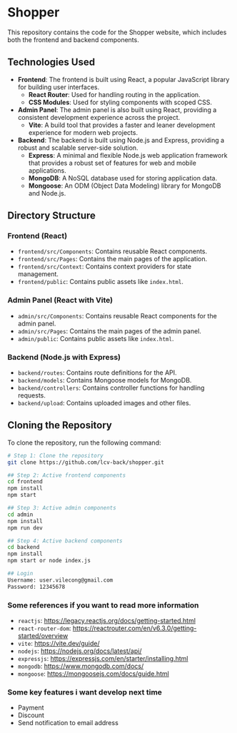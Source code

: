# Shopper

This repository contains the code for the Shopper website, which includes both the frontend and backend components.

## Technologies Used

- **Frontend**: The frontend is built using React, a popular JavaScript library for building user interfaces.
  - **React Router**: Used for handling routing in the application.
  - **CSS Modules**: Used for styling components with scoped CSS.
- **Admin Panel**: The admin panel is also built using React, providing a consistent development experience across the project.
  - **Vite**: A build tool that provides a faster and leaner development experience for modern web projects.
- **Backend**: The backend is built using Node.js and Express, providing a robust and scalable server-side solution.
  - **Express**: A minimal and flexible Node.js web application framework that provides a robust set of features for web and mobile applications.
  - **MongoDB**: A NoSQL database used for storing application data.
  - **Mongoose**: An ODM (Object Data Modeling) library for MongoDB and Node.js.

## Directory Structure

### Frontend (React)

- `frontend/src/Components`: Contains reusable React components.
- `frontend/src/Pages`: Contains the main pages of the application.
- `frontend/src/Context`: Contains context providers for state management.
- `frontend/public`: Contains public assets like `index.html`.

### Admin Panel (React with Vite)

- `admin/src/Components`: Contains reusable React components for the admin panel.
- `admin/src/Pages`: Contains the main pages of the admin panel.
- `admin/public`: Contains public assets like `index.html`.

### Backend (Node.js with Express)

- `backend/routes`: Contains route definitions for the API.
- `backend/models`: Contains Mongoose models for MongoDB.
- `backend/controllers`: Contains controller functions for handling requests.
- `backend/upload`: Contains uploaded images and other files.

## Cloning the Repository

To clone the repository, run the following command:

```sh
# Step 1: Clone the repository
git clone https://github.com/lcv-back/shopper.git
```

```sh
## Step 2: Active frontend components
cd frontend
npm install
npm start
```

```sh
## Step 3: Active admin components
cd admin
npm install
npm run dev
```

```sh
## Step 4: Active backend components
cd backend
npm install
npm start or node index.js
```

```sh
## Login
Username: user.vilecong@gmail.com
Password: 12345678
```

### Some references if you want to read more information

- `reactjs`: https://legacy.reactjs.org/docs/getting-started.html
- `react-router-dom`: https://reactrouter.com/en/v6.3.0/getting-started/overview
- `vite`: https://vite.dev/guide/
- `nodejs`: https://nodejs.org/docs/latest/api/
- `expressjs`: https://expressjs.com/en/starter/installing.html
- `mongodb`: https://www.mongodb.com/docs/
- `mongoose`: https://mongoosejs.com/docs/guide.html

### Some key features i want develop next time

- Payment
- Discount
- Send notification to email address
